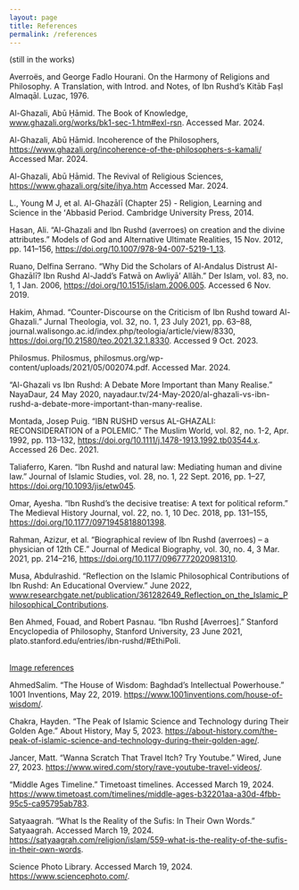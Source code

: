 ```yaml
---
layout: page
title: References
permalink: /references
---
```

(still in the works)

Averroës, and George Fadlo Hourani. On the Harmony of Religions and Philosophy. A Translation, with Introd. and Notes, of Ibn Rushd’s Kitāb Faṣl Almaqāl. Luzac, 1976.

Al-Ghazali, Abū Ḥāmid. The Book of Knowledge, www.ghazali.org/works/bk1-sec-1.htm#exl-rsn. Accessed Mar. 2024.

Al-Ghazali, Abū Ḥāmid. Incoherence of the Philosophers, https://www.ghazali.org/incoherence-of-the-philosophers-s-kamali/ Accessed Mar. 2024.

Al-Ghazali, Abū Ḥāmid. The Revival of Religious Sciences, https://www.ghazali.org/site/ihya.htm Accessed Mar. 2024.

L., Young M J, et al. Al-Ghazālī (Chapter 25) - Religion, Learning and Science in the ʻAbbasid Period. Cambridge University Press, 2014.

Hasan, Ali. “Al-Ghazali and Ibn Rushd (averroes) on creation and the divine attributes.” Models of God and Alternative Ultimate Realities, 15 Nov. 2012, pp. 141–156, https://doi.org/10.1007/978-94-007-5219-1_13.

Ruano, Delfina Serrano. “Why Did the Scholars of Al-Andalus Distrust Al-Ghazālī? Ibn Rushd Al-Jadd’s Fatwā on Awliyā’ Allāh.” Der Islam, vol. 83, no. 1, 1 Jan. 2006, https://doi.org/10.1515/islam.2006.005. Accessed 6 Nov. 2019.

Hakim, Ahmad. “Counter-Discourse on the Criticism of Ibn Rushd toward Al-Ghazali.” Jurnal Theologia, vol. 32, no. 1, 23 July 2021, pp. 63–88, journal.walisongo.ac.id/index.php/teologia/article/view/8330, https://doi.org/10.21580/teo.2021.32.1.8330. Accessed 9 Oct. 2023.

Philosmus. Philosmus, philosmus.org/wp-content/uploads/2021/05/002074.pdf. Accessed Mar. 2024.

“Al-Ghazali vs Ibn Rushd: A Debate More Important than Many Realise.” NayaDaur, 24 May 2020, nayadaur.tv/24-May-2020/al-ghazali-vs-ibn-rushd-a-debate-more-important-than-many-realise.

Montada, Josep Puig. “IBN RUSHD versus AL-GHAZALI: RECONSIDERATION of a POLEMIC.” The Muslim World, vol. 82, no. 1-2, Apr. 1992, pp. 113–132, https://doi.org/10.1111/j.1478-1913.1992.tb03544.x. Accessed 26 Dec. 2021.

Taliaferro, Karen. “Ibn Rushd and natural law: Mediating human and divine law.” Journal of Islamic Studies, vol. 28, no. 1, 22 Sept. 2016, pp. 1–27, https://doi.org/10.1093/jis/etw045.

Omar, Ayesha. “Ibn Rushd’s the decisive treatise: A text for political reform.” The Medieval History Journal, vol. 22, no. 1, 10 Dec. 2018, pp. 131–155, https://doi.org/10.1177/0971945818801398.

Rahman, Azizur, et al. “Biographical review of Ibn Rushd (averroes) – a physician of 12th CE.” Journal of Medical Biography, vol. 30, no. 4, 3 Mar. 2021, pp. 214–216, https://doi.org/10.1177/0967772020981310.

Musa, Abdulrashid. “Reflection on the Islamic Philosophical Contributions of Ibn Rushd: An Educational Overview.” June 2022, www.researchgate.net/publication/361282649_Reflection_on_the_Islamic_Philosophical_Contributions.

Ben Ahmed, Fouad, and Robert Pasnau. “Ibn Rushd [Averroes].” Stanford Encyclopedia of Philosophy, Stanford University, 23 June 2021, plato.stanford.edu/entries/ibn-rushd/#EthiPoli.

<br>
<u> Image references </u>

AhmedSalim. “The House of Wisdom: Baghdad’s Intellectual Powerhouse.” 1001 Inventions, May 22, 2019. https://www.1001inventions.com/house-of-wisdom/. 

Chakra, Hayden. “The Peak of Islamic Science and Technology during Their Golden Age.” About History, May 5, 2023. https://about-history.com/the-peak-of-islamic-science-and-technology-during-their-golden-age/. 

Jancer, Matt. “Wanna Scratch That Travel Itch? Try Youtube.” Wired, June 27, 2023. https://www.wired.com/story/rave-youtube-travel-videos/. 

“Middle Ages Timeline.” Timetoast timelines. Accessed March 19, 2024. https://www.timetoast.com/timelines/middle-ages-b32201aa-a30d-4fbb-95c5-ca95795ab783. 

Satyaagrah. “What Is the Reality of the Sufis: In Their Own Words.” Satyaagrah. Accessed March 19, 2024. https://satyaagrah.com/religion/islam/559-what-is-the-reality-of-the-sufis-in-their-own-words. 

Science Photo Library. Accessed March 19, 2024. https://www.sciencephoto.com/. 

<br>
<br>
<br>
<br>
<br>
<br>
<br>
<br>
<br>
<br>
<br>
<br>
<br>
<br>
<br>
<br>
<br>
<br>